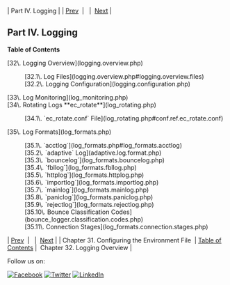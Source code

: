 | Part IV. Logging |
| [Prev](environment_file.php)  |   |  [Next](logging.overview.php) |

## Part IV. Logging

**Table of Contents**

<dl class="toc">

<dt>[32\. Logging Overview](logging.overview.php)</dt>

<dd>

<dl>

<dt>[32.1\. Log Files](logging.overview.php#logging.overview.files)</dt>

<dt>[32.2\. Logging Configuration](logging.configuration.php)</dt>

</dl>

</dd>

<dt>[33\. Log Monitoring](log_monitoring.php)</dt>

<dt>[34\. Rotating Logs **ec_rotate**](log_rotating.php)</dt>

<dd>

<dl>

<dt>[34.1\. `ec_rotate.conf` File](log_rotating.php#conf.ref.ec_rotate.conf)</dt>

</dl>

</dd>

<dt>[35\. Log Formats](log_formats.php)</dt>

<dd>

<dl>

<dt>[35.1\. `acctlog`](log_formats.php#log_formats.acctlog)</dt>

<dt>[35.2\. `adaptive` Log](adaptive.log.format.php)</dt>

<dt>[35.3\. `bouncelog`](log_formats.bouncelog.php)</dt>

<dt>[35.4\. `fbllog`](log_formats.fbllog.php)</dt>

<dt>[35.5\. `httplog`](log_formats.httplog.php)</dt>

<dt>[35.6\. `importlog`](log_formats.importlog.php)</dt>

<dt>[35.7\. `mainlog`](log_formats.mainlog.php)</dt>

<dt>[35.8\. `paniclog`](log_formats.paniclog.php)</dt>

<dt>[35.9\. `rejectlog`](log_formats.rejectlog.php)</dt>

<dt>[35.10\. Bounce Classification Codes](bounce_logger.classification.codes.php)</dt>

<dt>[35.11\. Connection Stages](log_formats.connection.stages.php)</dt>

</dl>

</dd>

</dl>

| [Prev](environment_file.php)  |   |  [Next](logging.overview.php) |
| Chapter 31. Configuring the Environment File  | [Table of Contents](index.php) |  Chapter 32. Logging Overview |

Follow us on:

[![Facebook](https://support.messagesystems.com/images/icon-facebook.png)](http://www.facebook.com/messagesystems) [![Twitter](https://support.messagesystems.com/images/icon-twitter.png)](http://twitter.com/#!/MessageSystems) [![LinkedIn](https://support.messagesystems.com/images/icon-linkedin.png)](http://www.linkedin.com/company/message-systems)
